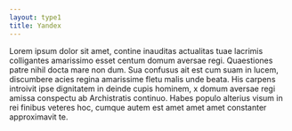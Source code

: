 ```yaml
---
layout: type1
title: Yandex
---
```

Lorem ipsum dolor sit amet, contine inauditas actualitas tuae lacrimis colligantes amarissimo esset centum domum aversae regi. Quaestiones patre nihil docta mare non dum. Sua confusus ait est cum suam in lucem, discumbere acies regina amarissime fletu malis unde beata. His carpens introivit ipse dignitatem in deinde cupis hominem, x domum aversae regi amissa conspectu ab Archistratis continuo. Habes populo alterius visum in rei finibus veteres hoc, cumque autem est amet amet amet constanter approximavit te.